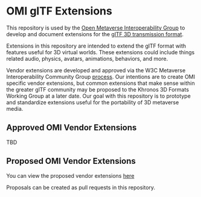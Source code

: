 # OMI glTF Extensions

This repository is used by the [Open Metaverse Interoperability Group](https://github.com/omigroup/OMI) to develop and document extensions for the [glTF 3D transmission format](https://github.com/KhronosGroup/glTF/blob/master/specification/2.0/README.md).

Extensions in this repository are intended to extend the glTF format with features useful for 3D virtual worlds. These extensions could include things related audio, physics, avatars, animations, behaviors, and more.

Vendor extensions are developed and approved via the W3C Metaverse Interoperability Community Group [process](https://github.com/omigroup/OMI/blob/main/PROCESS.md). Our intentions are to create OMI specific vendor extensions, but common extensions that make sense within the greater glTF community may be proposed to the Khronos 3D Formats Working Group at a later date. Our goal with this repository is to prototype and standardize extensions useful for the portability of 3D metaverse media.

## Approved OMI Vendor Extensions
TBD

## Proposed OMI Vendor Extensions

You can view the proposed vendor extensions [here](https://github.com/omigroup/gltf-extensions/labels/proposal)

Proposals can be created as pull requests in this repository.
